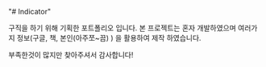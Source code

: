 "# Indicator" 

구직을 하기 위해 기획한 포트폴리오 입니다.
본 프로젝트는 혼자 개발하였으며 여러가지 정보(구글, 책, 본인(아주쪼~끔) ) 을 활용하여 제작 하였습니다.

부족한것이 많지만 찾아주셔서 감사합니다!



